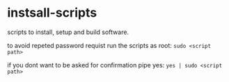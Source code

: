 # instsall-scripts
scripts to install, setup and build software.

to avoid repeted password requist run the scripts as root:
`sudo <script path>`

if you dont want to be asked for confirmation pipe yes:
`yes | sudo <script path>`
